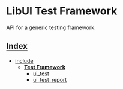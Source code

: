 # LibUI Test Framework

API for a generic testing framework.

## [Index](../../README.md)

- [include](../README.md)
  - **[Test Framework](./README.md)**
    - [ui_test](./ui_test.md)
    - [ui_test_report](./ui_test_report.md)
